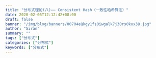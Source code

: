 ```yaml
---
title: "分布式理论(八)—— Consistent Hash（一致性哈希算法）"
date: 2020-02-05T12:12:42+08:00
draft: false
banner: "/img/blog/banners/00704eQkgy1fs0iwgalk7j30rs0kux38.jpg"
author: "Siran"
summary: ""
tags: ["分布式"]
categories: ["分布式"]
keywords: ["分布式"]
---
```


